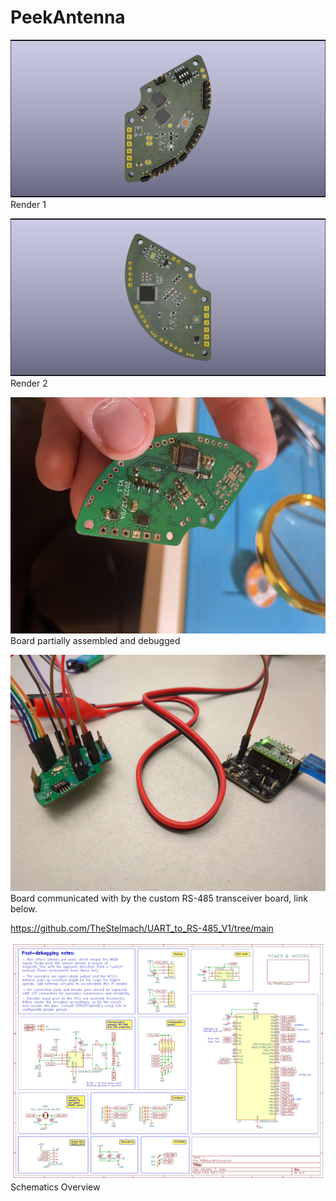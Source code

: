 # PeekAntenna

![alt text](https://github.com/TheStelmach/APS_Motherboard/blob/main/image_1.png)
Render 1

![alt text](https://github.com/TheStelmach/APS_Motherboard/blob/main/image_2.png)
Render 2

![alt text](https://github.com/TheStelmach/APS_Motherboard/blob/main/image_3.jpg)
Board partially assembled and debugged

![alt text](https://github.com/TheStelmach/APS_Motherboard/blob/main/image_4.jpg)
Board communicated with by the custom RS-485 transceiver board, link below.

https://github.com/TheStelmach/UART_to_RS-485_V1/tree/main

![alt text](https://github.com/TheStelmach/APS_Motherboard/blob/main/Screenshot.png)
Schematics Overview
